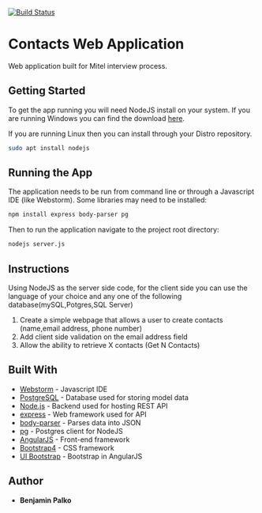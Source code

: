 [![Build Status](https://travis-ci.org/BenjaminPalko/mitel-contacts.svg?branch=master)](https://travis-ci.org/BenjaminPalko/mitel-contacts)

# Contacts Web Application
Web application built for Mitel interview process.

## Getting Started
To get the app running you will need NodeJS install on your system. If you are running Windows you can find the download [here](https://nodejs.org/dist/v12.15.0/node-v12.15.0-x64.msi).

If you are running Linux then you can install through your Distro repository.
```bash
sudo apt install nodejs
```

## Running the App
The application needs to be run from command line or through a Javascript IDE (like Webstorm). Some libraries may need to be installed:
```bash
npm install express body-parser pg
```
Then to run the application navigate to the project root directory:
```bash
nodejs server.js
```

## Instructions
Using NodeJS as the server side code, for the client side you can use the language of your choice and any one of the following database(mySQL,Potgres,SQL Server)
 
1. Create a simple webpage that allows a user to create contacts (name,email address, phone number)
2. Add client side validation on the email address field
3. Allow the ability to retrieve X contacts (Get N Contacts) 


## Built With

- [Webstorm](https://www.jetbrains.com/webstorm/) - Javascript IDE
- [PostgreSQL](https://www.postgresql.org/) - Database used for storing model data
- [Node.js](https://nodejs.org/en/) - Backend used for hosting REST API
- [express](https://expressjs.com/) - Web framework used for API
- [body-parser](https://www.npmjs.com/package/body-parser) - Parses data into JSON
- [pg](https://node-postgres.com/) - Postgres client for NodeJS
- [AngularJS](https://angularjs.org/) - Front-end framework
- [Bootstrap4](https://getbootstrap.com/) - CSS framework
- [UI Bootstrap](https://angular-ui.github.io/bootstrap/) - Bootstrap in AngularJS


## Author
- **Benjamin Palko**
